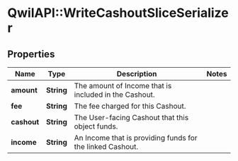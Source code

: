 # QwilAPI::WriteCashoutSliceSerializer

## Properties
Name | Type | Description | Notes
------------ | ------------- | ------------- | -------------
**amount** | **String** | The amount of Income that is included in the Cashout. | 
**fee** | **String** | The fee charged for this Cashout. | 
**cashout** | **String** | The User-facing Cashout that this object funds. | 
**income** | **String** | An Income that is providing funds for the linked Cashout. | 


